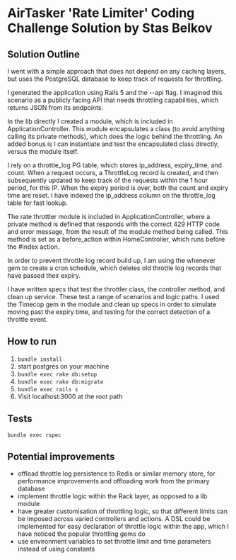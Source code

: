 # AirTasker 'Rate Limiter' Coding Challenge Solution by Stas Belkov

## Solution Outline

I went with a simple approach that does not depend on any caching layers, but uses the PostgreSQL database to keep track of requests for throttling.

I generated the application using Rails 5 and the --api flag. I imagined this scenario as a publicly facing API that needs throttling capabilities, which returns JSON from its endpoints.

In the lib directly I created a module, which is included in ApplicationController. This module encapsulates a class (to avoid anything calling its private methods),
which does the logic behind the throttling. An added bonus is I can instantiate and test the encapsulated class directly, versus the module itself.

I rely on a throttle_log PG table, which stores ip_address, expiry_time, and count. When a request occurs, a ThrottleLog record is created,
and then subsequently updated to keep track of the requests within the 1 hour period, for this IP. When the expiry period is over, both the count and expiry time are reset. I have indexed the
ip_address column on the throttle_log table for fast lookup.

The rate throttler module is included in ApplicationController, where a private method is defined that responds with the correct 429 HTTP code and error message, from the result of the module method being called.
This method is set as a before_action within HomeController, which runs before the #index action.

In order to prevent throttle log record build up, I am using the whenever gem to create a cron schedule, which deletes old throttle log records that have passed their expiry.

I have written specs that test the throttler class, the controller method, and clean up service. These test a range of scenarios and logic paths. I used the Timecop gem in the module and clean up specs in order to simulate moving past the expiry time, and testing
for the correct detection of a throttle event.

## How to run

1. `bundle install`
2. start postgres on your machine
3. `bundle exec rake db:setup`
4. `bundle exec rake db:migrate`
5. `bundle exec rails s`
6. Visit localhost:3000 at the root path

## Tests

`bundle exec rspec`

## Potential improvements

- offload throttle log persistence to Redis or similar memory store, for performance improvements and offloading work from the primary database
- implement throttle logic within the Rack layer, as opposed to a lib module
- have greater customisation of throttling logic, so that different limits can be imposed across varied controllers and actions. A DSL could be implemented for easy declaration of throttle logic within
the app, which I have noticed the popular throttling gems do
- use environment variables to set throttle limit and time parameters instead of using constants
